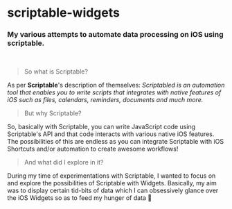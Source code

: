 # scriptable-widgets
### My various attempts to automate data processing on iOS using scriptable.
<br>

> So what is Scriptable?

As per **Scriptable**'s description of themselves: _Scriptabled is an automation tool that enables you to write scripts that integrates with native features of iOS such as files, calendars, reminders, documents and much more._

> But why Scriptable?

So, basically with Scriptable, you can write JavaScript code using Scriptable's API and that code interacts with various native iOS features. 
The possibilities of this are endless as you can integrate Scriptable with iOS Shortcuts and/or automation to create awesome workflows!

> And what did I explore in it?

During my time of experimentations with Scriptable, I wanted to focus on and explore the possibilities of Scriptable with Widgets.
Basically, my aim was to display certain tid-bits of data which I can obsessively glance over the iOS Widgets so as to feed my hunger of data :rofl:
